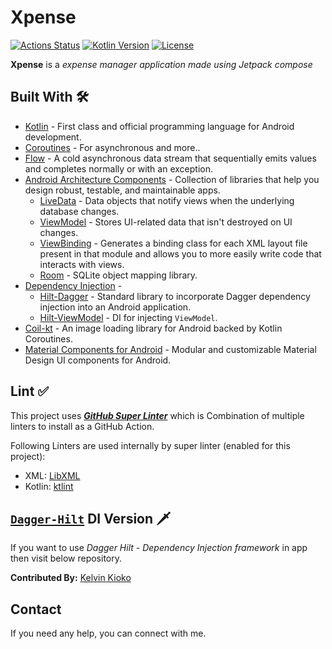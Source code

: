 
# Xpense

[![Actions Status](https://github.com/kelvinkioko/One-Pass/workflows/One%20Pass%20CI/badge.svg)](https://github.com/kelvinkioko/preshama-feeds/actions)
[![Kotlin Version](https://img.shields.io/badge/kotlin-1.3.71-blue.svg)](http://kotlinlang.org/)
[![License](https://img.shields.io/badge/License-Apache%202.0-blue.svg)](http://www.apache.org/licenses/LICENSE-2.0)

**Xpense** is a *expense manager application made using Jetpack compose*

## Built With 🛠
- [Kotlin](https://kotlinlang.org/) - First class and official programming language for Android development.
- [Coroutines](https://kotlinlang.org/docs/reference/coroutines-overview.html) - For asynchronous and more..
- [Flow](https://kotlin.github.io/kotlinx.coroutines/kotlinx-coroutines-core/kotlinx.coroutines.flow/-flow/) - A cold asynchronous data stream that sequentially emits values and completes normally or with an exception.
- [Android Architecture Components](https://developer.android.com/topic/libraries/architecture) - Collection of libraries that help you design robust, testable, and maintainable apps.
    - [LiveData](https://developer.android.com/topic/libraries/architecture/livedata) - Data objects that notify views when the underlying database changes.
    - [ViewModel](https://developer.android.com/topic/libraries/architecture/viewmodel) - Stores UI-related data that isn't destroyed on UI changes.
    - [ViewBinding](https://developer.android.com/topic/libraries/view-binding) - Generates a binding class for each XML layout file present in that module and allows you to more easily write code that interacts with views.
    - [Room](https://developer.android.com/topic/libraries/architecture/room) - SQLite object mapping library.
- [Dependency Injection](https://developer.android.com/training/dependency-injection) -
    - [Hilt-Dagger](https://dagger.dev/hilt/) - Standard library to incorporate Dagger dependency injection into an Android application.
    - [Hilt-ViewModel](https://developer.android.com/training/dependency-injection/hilt-jetpack) - DI for injecting `ViewModel`.
- [Coil-kt](https://coil-kt.github.io/coil/) - An image loading library for Android backed by Kotlin Coroutines.
- [Material Components for Android](https://github.com/material-components/material-components-android) - Modular and customizable Material Design UI components for Android.

## Lint ✅
This project uses [***GitHub Super Linter***](https://github.com/github/super-linter) which is Combination of multiple linters to install as a GitHub Action.

Following Linters are used internally by super linter (enabled for this project):
- XML: [LibXML](http://xmlsoft.org/)
- Kotlin: [ktlint](https://github.com/pinterest/ktlint)

## [`Dagger-Hilt`](https://dagger.dev/hilt/) DI Version 🗡️
If you want to use *Dagger Hilt - Dependency Injection framework* in app then visit below repository.

**Contributed By:** [Kelvin Kioko](https://github.com/kelvinkioko/)

## Contact
If you need any help, you can connect with me.

